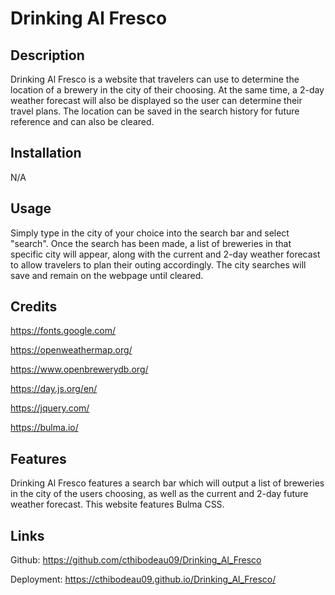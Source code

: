 # Drinking Al Fresco

## Description
Drinking Al Fresco is a website that travelers can use to determine the location of a brewery in the city of their choosing. At the same time, a 2-day weather forecast will also be displayed so the user can determine their travel plans. The location can be saved in the search history for future reference and can also be cleared. 

## Installation
N/A

## Usage
Simply type in the city of your choice into the search bar and select "search". Once the search has been made, a list of breweries in that specific city will appear, along with the current and 2-day weather forecast to allow travelers to plan their outing accordingly. The city searches will save and remain on the webpage until cleared. 

## Credits
https://fonts.google.com/

https://openweathermap.org/

https://www.openbrewerydb.org/

https://day.js.org/en/

https://jquery.com/

https://bulma.io/

## Features
Drinking Al Fresco features a search bar which will output a list of breweries in the city of the users choosing, as well as the current and 2-day future weather forecast. This website features Bulma CSS.

## Links
Github: https://github.com/cthibodeau09/Drinking_Al_Fresco

Deployment: https://cthibodeau09.github.io/Drinking_Al_Fresco/